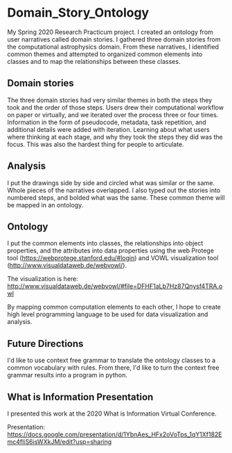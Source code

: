 # Domain_Story_Ontology

My Spring 2020 Research Practicum project. I created an ontology from user narratives called domain stories. I gathered three domain stories from the computational astrophysics domain. From these narratives, I identified common themes and attempted to organized common elements into classes and to map the relationships between these classes.

## Domain stories

The three domain stories had very similar themes in both the steps they took and the order of those steps. Users drew their computational workflow on paper or virtually, and we iterated over the process three or four times. Information in the form of pseudocode, metadata, task repetition, and additional details were added with iteration. Learning about what users where thinking at each stage, and why they took the steps they did was the focus. This was also the hardest thing for people to articulate.

## Analysis

I put the drawings side by side and circled what was similar or the same. Whole pieces of the narratives overlapped. I also typed out the stories into numbered steps, and bolded what was the same. These common theme will be mapped in an ontology.

## Ontology

I put the common elements into classes, the relationships into object properties, and the attributes into data properties using the web Protege tool (https://webprotege.stanford.edu/#login) and VOWL visualization tool (http://www.visualdataweb.de/webvowl/).

The visualization is here: http://www.visualdataweb.de/webvowl/#file=DFHF1aLb7Hz87Qnysf4TRA.owl

By mapping common computation elements to each other, I hope to create high level programming language to be used for data visualization and analysis.

## Future Directions

I'd like to use context free grammar to translate the ontology classes to a common vocabulary with rules. From there, I'd like to turn the context free grammar results into a program in python.

## What is Information Presentation

I presented this work at the 2020 What is Information Virtual Conference.

Presentation: https://docs.google.com/presentation/d/1YbnAes_HFx2oVoTps_1qY1Xf182Emc4fIiS6isWXkJM/edit?usp=sharing
